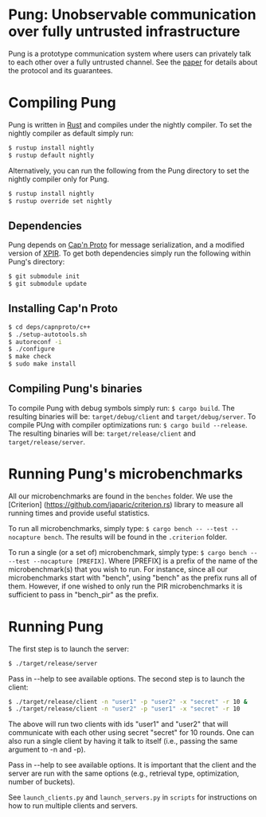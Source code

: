 # Pung: Unobservable communication over fully untrusted infrastructure

Pung is a prototype communication system where users can privately talk to each other
over a fully untrusted channel. 
See the [paper](https://www.usenix.org/system/files/conference/osdi16/osdi16-angel.pdf)
for details about the protocol and its guarantees.


# Compiling Pung

Pung is written in [Rust](https://www.rust-lang.org/) and compiles under the nightly compiler.
To set the nightly compiler as default simply run:

```sh
$ rustup install nightly
$ rustup default nightly
```

Alternatively, you can run the following from the Pung directory to set the nightly
compiler only for Pung.

```sh
$ rustup install nightly
$ rustup override set nightly
```


## Dependencies

Pung depends on [Cap'n Proto](https://capnproto.org) for message serialization,
and a modified version of [XPIR](https://github.com/XPIR-team/XPIR). To get both
dependencies simply run the following within Pung's directory:

```sh
$ git submodule init
$ git submodule update
```


## Installing Cap'n Proto

```sh
$ cd deps/capnproto/c++
$ ./setup-autotools.sh
$ autoreconf -i
$ ./configure
$ make check
$ sudo make install
```

## Compiling Pung's binaries 

To compile Pung with debug symbols simply run: ``$ cargo build``. The resulting 
binaries will be: ``target/debug/client`` and ``target/debug/server``.
To compile PUng with compiler optimizations run: ``$ cargo build --release``. The resulting
binaries will be: ``target/release/client`` and ``target/release/server``.


# Running Pung's microbenchmarks

All our microbenchmarks are found in the ``benches`` folder. 
We use the [Criterion] (https://github.com/japaric/criterion.rs) library to measure
all running times and provide useful statistics.

To run all microbenchmarks, simply type: ``$ cargo bench -- --test --nocapture bench``. 
The results will be found in the ``.criterion`` folder.

To run a single (or a set of) microbenchmark, simply type: ``$ cargo bench -- --test --nocapture [PREFIX]``.
Where [PREFIX] is a prefix of the name of the microbenchmark(s) that you wish to run. For instance,
since all our microbenchmarks start with "bench", using "bench" as the prefix runs all of them. However,
if one wished to only run the PIR microbenchmarks it is sufficient to pass in "bench\_pir" as the prefix.

# Running Pung

The first step is to launch the server: 

```sh
$ ./target/release/server
```

Pass in --help to see available options. The second step is to launch the client: 

```sh
$ ./target/release/client -n "user1" -p "user2" -x "secret" -r 10 &
$ ./target/release/client -n "user2" -p "user1" -x "secret" -r 10
```

The above will run two clients with ids "user1" and "user2" that will communicate with
each other using secret "secret" for 10 rounds. One can also run a single client by having it
talk to itself (i.e., passing the same argument to -n and -p).


Pass in --help to see available options. It is important that the client and the server
are run with the same options (e.g., retrieval type, optimization, number of buckets).

See ``launch_clients.py`` and ``launch_servers.py`` in ``scripts`` for instructions on how
to run multiple clients and servers.
